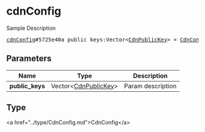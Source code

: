# cdnConfig

Sample Description

<pre>
<a href="../constructor/cdnConfig.md">cdnConfig</a>#5725e40a public_keys:Vector&lt;<a href="../type/CdnPublicKey.md">CdnPublicKey</a>&gt; = <a href="../type/CdnConfig.md">CdnConfig</a>;
</pre>

## Parameters

| Name | Type | Description |
|------|:----:|-------------|
| **public_keys** | Vector&lt;<a href="../type/CdnPublicKey.md">CdnPublicKey</a>&gt; | Param description |

## Type

&lt;a href=&#34;../type/CdnConfig.md&#34;&gt;CdnConfig&lt;/a&gt;
